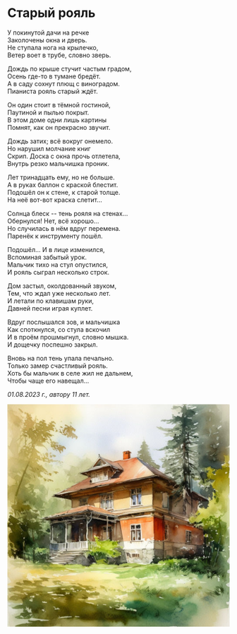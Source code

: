 # Старый рояль

У покинутой дачи на речке  
Заколочены окна и дверь.  
Не ступала нога на крылечко,  
Ветер воет в трубе, словно зверь.

Дождь по крыше стучит частым градом,  
Осень где-то в тумане бредёт.  
А в саду сохнут плющ с виноградом.  
Пианиста рояль старый ждёт.

Он один стоит в тёмной гостиной,  
Паутиной и пылью покрыт.  
В этом доме одни лишь картины  
Помнят, как он прекрасно звучит.

Дождь затих; всё вокруг онемело.  
Но нарушил молчание книг  
Скрип. Доска с окна прочь отлетела,  
Внутрь резко мальчишка проник.

Лет тринадцать ему, но не больше.  
А в руках баллон с краской блестит.  
Подошёл он к стене, к старой толще.  
На неё вот-вот краска слетит...

Солнца блеск -- тень рояля на стенах...  
Обернулся! Нет, всё хорошо...  
Но случилась в нём вдруг перемена.  
Паренёк к инструменту пошёл.

Подошёл... И в лице изменился,  
Вспоминая забытый урок.  
Мальчик тихо на стул опустился,  
И рояль сыграл несколько строк.

Дом застыл, околдованный звуком,  
Тем, что ждал уже несколько лет.  
И летали по клавишам руки,  
Давней песни играя куплет.

Вдруг послышался зов, и мальчишка  
Как споткнулся, со стула вскочил  
И в проём прошмыгнул, словно мышка.  
И дощечку поспешно закрыл.

Вновь на пол тень упала печально.  
Только замер счастливый рояль.  
Хоть бы мальчик в селе жил не дальнем,  
Чтобы чаще его навещал...

*01.08.2023 г., автору 11 лет.*

![Старый рояль](../images/abandoned-house.jpg)
